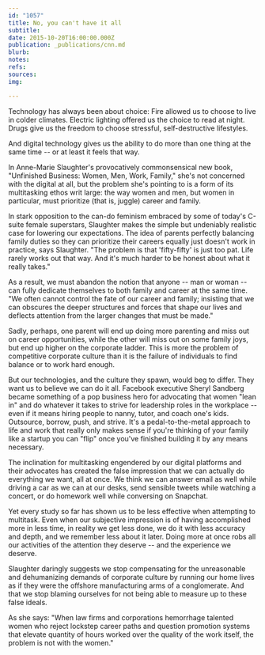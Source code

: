 ```yaml
---
id: "1057"
title: No, you can't have it all
subtitle: 
date: 2015-10-20T16:00:00.000Z
publication: _publications/cnn.md
blurb: 
notes: 
refs: 
sources: 
img: 

---
```

Technology has always been about choice: Fire allowed us to choose to live in colder climates. Electric lighting offered us the choice to read at night. Drugs give us the freedom to choose stressful, self-destructive lifestyles.

And digital technology gives us the ability to do more than one thing at the same time -- or at least it feels that way.

In Anne-Marie Slaughter's provocatively commonsensical new book, "Unfinished Business: Women, Men, Work, Family," she's not concerned with the digital at all, but the problem she's pointing to is a form of its multitasking ethos writ large: the way women and men, but women in particular, must prioritize (that is, juggle) career and family.

In stark opposition to the can-do feminism embraced by some of today's C-suite female superstars, Slaughter makes the simple but undeniably realistic case for lowering our expectations. The idea of parents perfectly balancing family duties so they can prioritize their careers equally just doesn't work in practice, says Slaughter. "The problem is that 'fifty-fifty' is just too pat. Life rarely works out that way. And it's much harder to be honest about what it really takes."

As a result, we must abandon the notion that anyone -- man or woman -- can fully dedicate themselves to both family and career at the same time. "We often cannot control the fate of our career and family; insisting that we can obscures the deeper structures and forces that shape our lives and deflects attention from the larger changes that must be made."

Sadly, perhaps, one parent will end up doing more parenting and miss out on career opportunities, while the other will miss out on some family joys, but end up higher on the corporate ladder. This is more the problem of competitive corporate culture than it is the failure of individuals to find balance or to work hard enough.

But our technologies, and the culture they spawn, would beg to differ. They want us to believe we can do it all. Facebook executive Sheryl Sandberg became something of a pop business hero for advocating that women "lean in" and do whatever it takes to strive for leadership roles in the workplace -- even if it means hiring people to nanny, tutor, and coach one's kids. Outsource, borrow, push, and strive. It's a pedal-to-the-metal approach to life and work that really only makes sense if you're thinking of your family like a startup you can "flip" once you've finished building it by any means necessary.

The inclination for multitasking engendered by our digital platforms and their advocates has created the false impression that we can actually do everything we want, all at once. We think we can answer email as well while driving a car as we can at our desks, send sensible tweets while watching a concert, or do homework well while conversing on Snapchat.

Yet every study so far has shown us to be less effective when attempting to multitask. Even when our subjective impression is of having accomplished more in less time, in reality we get less done, we do it with less accuracy and depth, and we remember less about it later. Doing more at once robs all our activities of the attention they deserve -- and the experience we deserve.

Slaughter daringly suggests we stop compensating for the unreasonable and dehumanizing demands of corporate culture by running our home lives as if they were the offshore manufacturing arms of a conglomerate. And that we stop blaming ourselves for not being able to measure up to these false ideals.

As she says: "When law firms and corporations hemorrhage talented women who reject lockstep career paths and question promotion systems that elevate quantity of hours worked over the quality of the work itself, the problem is not with the women."